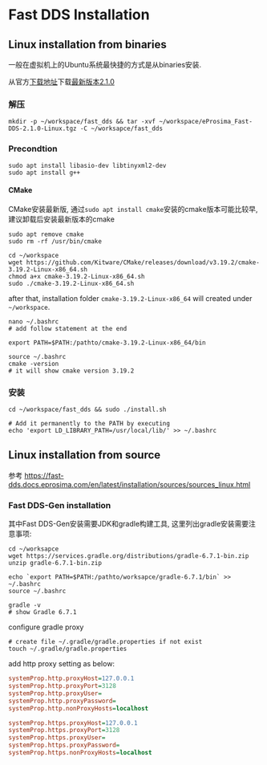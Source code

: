 # Fast DDS Installation

## Linux installation from binaries

一般在虚拟机上的Ubuntu系统最快捷的方式是从binaries安装.

从官方[下载地址](https://www.eprosima.com/index.php/component/ars/repository/eprosima-fast-dds)下载[最新版本2.1.0](https://www.eprosima.com/index.php/component/ars/repository/eprosima-fast-dds/eprosima-fast-dds-2-1-0/eprosima_fast-dds-2-1-0-linux-tgz?format=raw)

### 解压

```shell
mkdir -p ~/workspace/fast_dds && tar -xvf ~/workspace/eProsima_Fast-DDS-2.1.0-Linux.tgz -C ~/worksapce/fast_dds
```

### Precondtion

```shell
sudo apt install libasio-dev libtinyxml2-dev
sudo apt install g++
```

#### CMake

CMake安装最新版, 通过`sudo apt install cmake`安装的cmake版本可能比较早, 建议卸载后安装最新版本的cmake

```shell
sudo apt remove cmake
sudo rm -rf /usr/bin/cmake

```

```shell
cd ~/workspace
wget https://github.com/Kitware/CMake/releases/download/v3.19.2/cmake-3.19.2-Linux-x86_64.sh
chmod a+x cmake-3.19.2-Linux-x86_64.sh
sudo ./cmake-3.19.2-Linux-x86_64.sh
```

after that, installation folder `cmake-3.19.2-Linux-x86_64` will created under `~/workspace`.

```
nano ~/.bashrc
# add follow statement at the end

export PATH=$PATH:/pathto/cmake-3.19.2-Linux-x86_64/bin

```

```
source ~/.bashrc
cmake -version
# it will show cmake version 3.19.2
```

### 安装

```shell
cd ~/workspace/fast_dds && sudo ./install.sh
```

```shell
# Add it permanently to the PATH by executing
echo 'export LD_LIBRARY_PATH=/usr/local/lib/' >> ~/.bashrc
```

## Linux installation from source

参考 https://fast-dds.docs.eprosima.com/en/latest/installation/sources/sources_linux.html

### Fast DDS-Gen installation

其中Fast DDS-Gen安装需要JDK和gradle构建工具, 这里列出gradle安装需要注意事项:

```shell
cd ~/worksapce
wget https://services.gradle.org/distributions/gradle-6.7.1-bin.zip
unzip gradle-6.7.1-bin.zip

echo `export PATH=$PATH:/pathto/worksapce/gradle-6.7.1/bin` >> ~/.bashrc
source ~/.bashrc

gradle -v
# show Gradle 6.7.1
```

configure gradle proxy
```shell
# create file ~/.gradle/gradle.properties if not exist
touch ~/.gradle/gradle.properties
```
add http proxy setting as below:

```ini
systemProp.http.proxyHost=127.0.0.1
systemProp.http.proxyPort=3128
systemProp.http.proxyUser=
systemProp.http.proxyPassword=
systemProp.http.nonProxyHosts=localhost

systemProp.https.proxyHost=127.0.0.1
systemProp.https.proxyPort=3128
systemProp.https.proxyUser=
systemProp.https.proxyPassword=
systemProp.https.nonProxyHosts=localhost

```